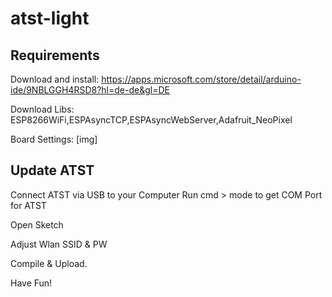 # atst-light

## Requirements

Download and install:
https://apps.microsoft.com/store/detail/arduino-ide/9NBLGGH4RSD8?hl=de-de&gl=DE

Download Libs:
ESP8266WiFi,ESPAsyncTCP,ESPAsyncWebServer,Adafruit_NeoPixel

Board Settings:
[img]

## Update ATST

Connect ATST via USB to your Computer
Run cmd > mode to get COM Port for ATST

Open Sketch

Adjust Wlan SSID & PW

Compile & Upload.

Have Fun!
